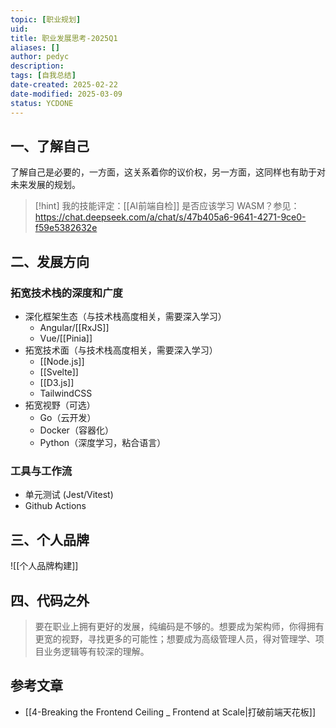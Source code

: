 ```yaml
---
topic: [职业规划]
uid: 
title: 职业发展思考-2025Q1
aliases: []
author: pedyc
description: 
tags: [自我总结]
date-created: 2025-02-22
date-modified: 2025-03-09
status: YCDONE
---
```


## 一、了解自己

了解自己是必要的，一方面，这关系着你的议价权，另一方面，这同样也有助于对未来发展的规划。

> [!hint]
> 我的技能评定：[[AI前端自检]]
> 是否应该学习 WASM？参见：https://chat.deepseek.com/a/chat/s/47b405a6-9641-4271-9ce0-f59e5382632e

## 二、发展方向

### 拓宽技术栈的深度和广度

- 深化框架生态（与技术栈高度相关，需要深入学习）
	- Angular/[[RxJS]]
	- Vue/[[Pinia]]
- 拓宽技术面（与技术栈高度相关，需要深入学习）
	- [[Node.js]]
	- [[Svelte]]
	- [[D3.js]]
	- TailwindCSS
- 拓宽视野（可选）
	- Go（云开发）
	- Docker（容器化）
	- Python（深度学习，粘合语言）

### 工具与工作流

- 单元测试 (Jest/Vitest)
- Github Actions

## 三、个人品牌

![[个人品牌构建]]

## 四、代码之外

> 要在职业上拥有更好的发展，纯编码是不够的。想要成为架构师，你得拥有更宽的视野，寻找更多的可能性；想要成为高级管理人员，得对管理学、项目业务逻辑等有较深的理解。

## 参考文章

- [[4-Breaking the Frontend Ceiling _ Frontend at Scale|打破前端天花板]]
